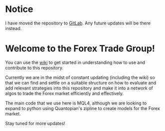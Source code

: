 # Notice

I have moved the repository to [GitLab](https://gitlab.com/AmadeusAlgo/ForexTradeGroup).
Any future updates will be there instead.

# Welcome to the Forex Trade Group!

You can use the [wiki](https://github.com/SmartBYtesSG/ForexTradeGroup/wiki) to get started in understanding how to use and contribute to this repository.

Currently we are in the midst of constant updating (including the wiki) so that we can find and settle on a suitable structure on how to evaluate and add relevant strategies into this repository and make it into a network of algos to trade the Forex market efficiently and effectively.

The main code that we use here is MQL4, although we are looking to expand to python using Quantopian's zipline to create models for the Forex market.

Stay tuned for more updates!

